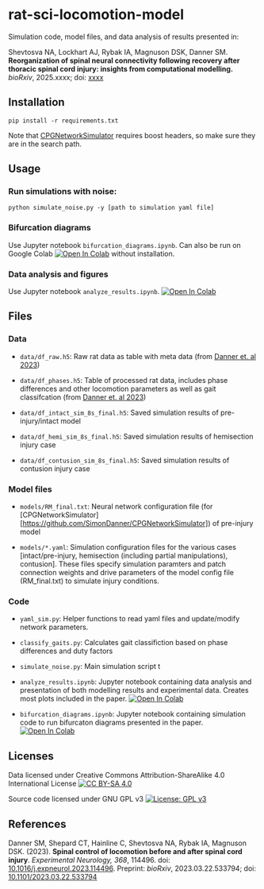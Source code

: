 # rat-sci-locomotion-model
Simulation code, model files, and data analysis of results presented in:

Shevtosva NA, Lockhart AJ, Rybak IA, Magnuson DSK, Danner SM. **Reorganization of spinal neural connectivity following recovery after thoracic spinal cord injury: insights from computational modelling.** *bioRxiv*, 2025.xxxx; doi: [xxxx](https://doi.org/xxxx)


## Installation
```
pip install -r requirements.txt
```
Note that [CPGNetworkSimulator](https://github.com/SimonDanner/CPGNetworkSimulator) requires boost headers, so make sure they are in the search path.

## Usage
### Run simulations with noise:
```
python simulate_noise.py -y [path to simulation yaml file]
```
### Bifurcation diagrams
Use Jupyter notebook `bifurcation_diagrams.ipynb`. Can also be run on Google Colab [![Open In Colab](https://colab.research.google.com/assets/colab-badge.svg)][colab-link_bifurcations] without installation.

### Data analysis and figures
Use Jupyter notebook `analyze_results.ipynb`. [![Open In Colab](https://colab.research.google.com/assets/colab-badge.svg)][colab-link_analysis]

## Files

### Data

- `data/df_raw.h5`: Raw rat data as table with meta data (from [Danner et. al 2023][danner-2023-link])

- `data/df_phases.h5`: Table of processed rat data, includes phase differences and other locomotion parameters as well as gait classifcation (from [Danner et. al 2023][danner-2023-link])

- `data/df_intact_sim_8s_final.h5`: Saved simulation results of pre-injury/intact model

- `data/df_hemi_sim_8s_final.h5`: Saved simulation results of hemisection injury case

- `data/df_contusion_sim_8s_final.h5`: Saved simulation results of contusion injury case

### Model files

- `models/RM_final.txt`: Neural network configuration file (for [CPGNetworkSimulator][https://github.com/SimonDanner/CPGNetworkSimulator]) of pre-injury model 

- `models/*.yaml`: Simulation configuration files for the various cases [intact/pre-injury, hemisection (including partial manipulations), contusion]. These files specify simulation paramters and patch connection weights and drive parameters of the model config file (RM_final.txt) to simulate injury conditions.

### Code

- `yaml_sim.py`: Helper functions to read yaml files and update/modify network parameters. 

- `classify_gaits.py`: Calculates gait classifiction based on phase differences and duty factors

- `simulate_noise.py`: Main simulation script t

- `analyze_results.ipynb`: Jupyter notebook containing data analysis and presentation of both modelling results and experimental data. Creates most plots included in the paper. [![Open In Colab](https://colab.research.google.com/assets/colab-badge.svg)][colab-link_analysis]

- `bifurcation_diagrams.ipynb`: Jupyter notebook containing simulation code to run bifurcaton diagrams presented in the paper. [![Open In Colab](https://colab.research.google.com/assets/colab-badge.svg)][colab-link_bifurcations]


## Licenses
Data licensed under Creative Commons Attribution-ShareAlike 4.0 International License [![CC BY-SA 4.0][cc-by-sa-shield]][cc-by-sa]

Source code licensed under GNU GPL v3 [![License: GPL v3](https://img.shields.io/badge/License-GPLv3-blue.svg)][gpl3]

## References
Danner SM, Shepard CT, Hainline C, Shevtosva NA, Rybak IA, Magnuson DSK. (2023). **Spinal control of locomotion before and after spinal cord injury**. *Experimental Neurology, 368*, 114496. doi: [10.1016/j.expneurol.2023.114496](https://doi.org/10.1016/j.expneurol.2023.114496). Preprint: *bioRxiv*, 2023.03.22.533794; doi: [10.1101/2023.03.22.533794](https://doi.org/10.1101/2023.03.22.533794)

[gpl3]: https://www.gnu.org/licenses/gpl-3.0
[cc-by-sa]: http://creativecommons.org/licenses/by-sa/4.0/
[cc-by-sa-shield]: https://img.shields.io/badge/License-CC%20BY--SA%204.0-lightgrey.svg


[danner-2023-link]: https://doi.org/10.1016/j.expneurol.2023.114496
[colab-link_analysis]: https://colab.research.google.com/github/dannerlab/rat-sci-locomotion-model/blob/master/analyze_results.ipynb
[colab-link_bifurcations]: https://colab.research.google.com/github/dannerlab/rat-sci-locomotion-model/blob/master/bifurcation_diagrams.ipynb
[binder-link]: https://mybinder.org/v2/gh/dannerlab/rat-sci-locomotion/HEAD?labpath=Analysis.ipynb